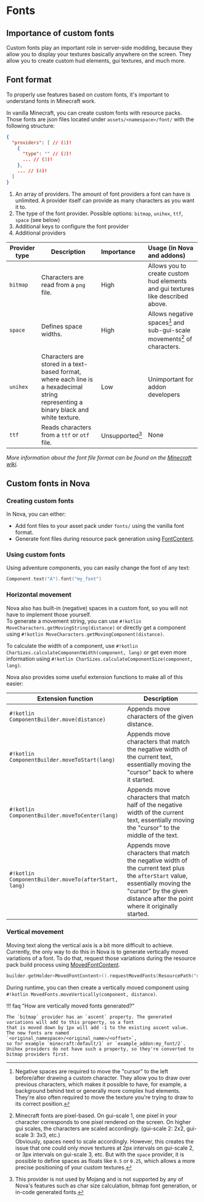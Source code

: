 # Fonts

## Importance of custom fonts

Custom fonts play an important role in server-side modding, because they allow you to display your textures basically
anywhere on the screen. They allow you to create custom hud elements, gui textures, and much more.

## Font format

To properly use features based on custom fonts, it's important to understand fonts in Minecraft work.  

In vanilla Minecraft, you can create custom fonts with resource packs.  
Those fonts are json files located under `assets/<namespace>/font/` with the following structure:

```json title="assets/namespace/font/my_font.json"
{
  "providers": [ // (1)!
    {
      "type": "" // (2)!
      ... // (3)!
    },
    ... // (4)!
  ]
}
```

1. An array of providers. The amount of font providers a font can have is unlimited.
   A provider itself can provide as many characters as you want it to.
2. The type of the font provider. Possible options: `bitmap`, `unihex`, `ttf`, `space` (see below)
3. Additional keys to configure the font provider
4. Additional providers

| Provider type | Description                                                                                                                          | Importance      | Usage (in Nova and addons)                                                      |
|---------------|--------------------------------------------------------------------------------------------------------------------------------------|:----------------|:--------------------------------------------------------------------------------|
| `bitmap`      | Characters are read from a `png` file.                                                                                               | High            | Allows you to create custom hud elements and gui textures like described above. |
| `space`       | Defines space widths.                                                                                                                | High            | Allows negative spaces[^1] and sub-gui-scale movements[^2] of characters.       |
| `unihex`      | Characters are stored in a text-based format, where each line is a hexadecimal string representing a binary black and white texture. | Low             | Unimportant for addon developers                                                |
| `ttf`         | Reads characters from a `ttf` or `otf` file.                                                                                         | Unsupported[^3] | None                                                                            |

[^1]: Negative spaces are required to move the "cursor" to the left before/after drawing a custom character.
They allow you to draw over previous characters, which makes it possible to have, for example, a background behind
text or generally more complex hud elements. They're also often required to move the texture you're trying
to draw to its correct position.
[^2]: Minecraft fonts are pixel-based. On gui-scale 1, one pixel in your character corresponds to one pixel rendered on the
screen. On higher gui scales, the characters are scaled accordingly. (gui-scale 2: 2x2, gui-scale 3: 3x3, etc.)  
Obviously, spaces need to scale accordingly. However, this creates the issue that one could only move textures at
2px intervals on gui-scale 2, or 3px intervals on gui-scale 3, etc. But with the `space` provider, it is possible
to define spaces as floats like `0.5` or `0.25`, which allows a more precise positioning of your custom textures.
[^3]: This provider is not used by Mojang and is not supported by any of Nova's features such as char size calculation,
bitmap font generation, or in-code generated fonts.

_More information about the font file format can be found on the [Minecraft wiki](https://minecraft.fandom.com/wiki/Resource_pack#Fonts)._

## Custom fonts in Nova

### Creating custom fonts

In Nova, you can either:

* Add font files to your asset pack under `fonts/` using the vanilla font format.
* Generate font files during resource pack generation using [FontContent](../resourcepack/build-logic.md#fontcontent).

### Using custom fonts

Using adventure components, you can easily change the font of any text:

```kotlin
Component.text("A").font("my_font")
```

### Horizontal movement

Nova also has built-in (negative) spaces in a custom font, so you will not have to implement those yourself.  
To generate a movement string, you can use `#!kotlin MoveCharacters.getMovingString(distance)` or directly get a  component
using `#!kotlin MoveCharacters.getMovingComponent(distance)`.

To calculate the width of a component, use `#!kotlin CharSizes.calculateComponentWidth(component, lang)` or get even more
information using `#!kotlin CharSizes.calculateComponentSize(component, lang)`.

Nova also provides some useful extension functions to make all of this easier:

| Extension function                                   | Description                                                                                                                                                                                               |
|------------------------------------------------------|-----------------------------------------------------------------------------------------------------------------------------------------------------------------------------------------------------------|
| `#!kotlin ComponentBuilder.move(distance)`           | Appends move characters of the given distance.                                                                                                                                                            |
| `#!kotlin ComponentBuilder.moveToStart(lang)`        | Appends move characters that match the negative width of the current text, essentially moving the "cursor" back to where it started.                                                                      |
| `#!kotlin ComponentBuilder.moveToCenter(lang)`       | Appends move characters that match half of the negative width of the current text, essentially moving the "cursor" to the middle of the text.                                                             |
| `#!kotlin ComponentBuilder.moveTo(afterStart, lang)` | Appends move characters that match the negative width of the current text plus the `afterStart` value, essentially moving the "cursor" by the given distance after the point where it originally started. |

### Vertical movement

Moving text along the vertical axis is a bit more difficult to achieve. Currently, the only way to do this in Nova is to
generate vertically moved variations of a font. To do that, request those variations during the resource pack build
process using [MovedFontContent](../resourcepack/build-logic.md#movedfontcontent).

```kotlin
builder.getHolder<MovedFontContent>().requestMovedFonts(ResourcePath("namespace", "name"), 0..19)
```

During runtime, you can then create a vertically moved component using `#!kotlin MovedFonts.moveVertically(component, distance)`.

!!! faq "How are vertically moved fonts generated?"

    The `bitmap` provider has an `ascent` property. The generated variations will add to this property, so a font
    that is moved down by 1px will add -1 to the existing ascent value. The new fonts are named `<original_namespace>/<original_name>/<offset>`,
    so for example `minecraft:default/1` or `example_addon:my_font/2`.  
    Unihex providers do not have such a property, so they're converted to bitmap providers first.